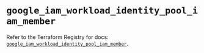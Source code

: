 # `google_iam_workload_identity_pool_iam_member`

Refer to the Terraform Registry for docs: [`google_iam_workload_identity_pool_iam_member`](https://registry.terraform.io/providers/hashicorp/google-beta/6.38.0/docs/resources/google_iam_workload_identity_pool_iam_member).
